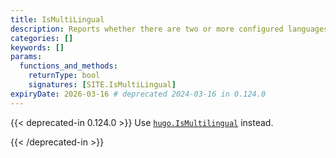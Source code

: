 ```yaml
---
title: IsMultiLingual
description: Reports whether there are two or more configured languages.
categories: []
keywords: []
params:
  functions_and_methods:
    returnType: bool
    signatures: [SITE.IsMultiLingual]
expiryDate: 2026-03-16 # deprecated 2024-03-16 in 0.124.0
---
```


{{< deprecated-in 0.124.0 >}}
Use [`hugo.IsMultilingual`] instead.

[`hugo.IsMultilingual`]: /functions/hugo/ismultilingual/
{{< /deprecated-in >}}
